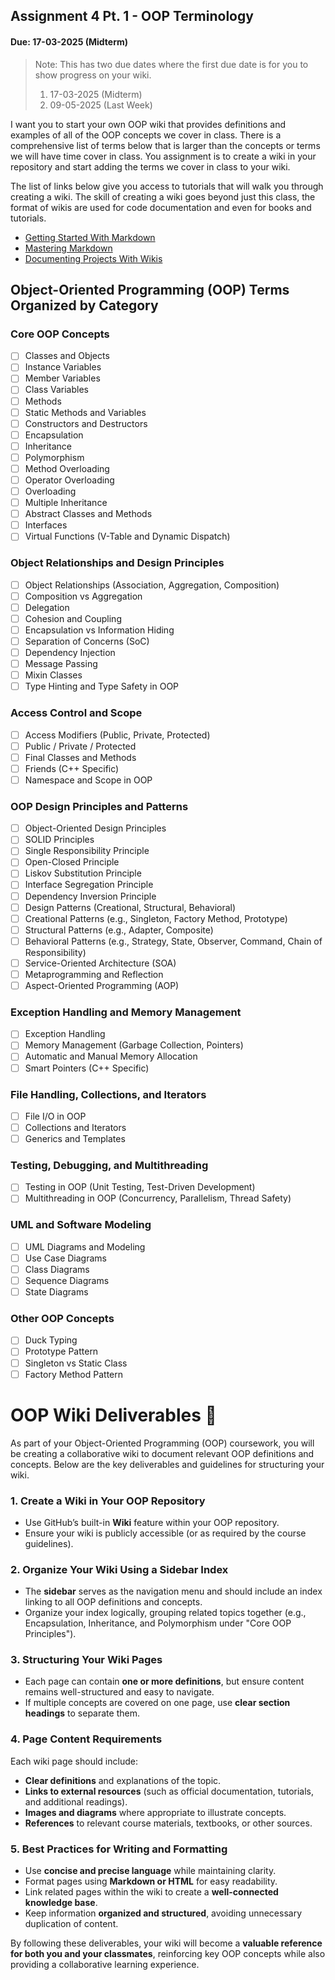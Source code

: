 ## Assignment 4 Pt. 1 - OOP Terminology

#### Due: 17-03-2025 (Midterm)

> Note: This has two due dates where the first due date is for you to show progress on your wiki.
>
> 1. 17-03-2025 (Midterm)
> 2. 09-05-2025 (Last Week)

I want you to start your own OOP wiki that provides definitions and examples of all of the OOP concepts we cover in class. There is a comprehensive list of terms below that is larger than the concepts or terms we will have time cover in class. You assignment is to create a wiki in your repository and start adding the terms we cover in class to your wiki.

The list of links below give you access to tutorials that will walk you through creating a wiki. The skill of creating a wiki goes beyond just this class, the format of wikis are used for code documentation and even for books and tutorials.

- [Getting Started With Markdown](https://docs.github.com/en/github/writing-on-github/getting-started-with-writing-and-formatting-on-github/basic-writing-and-formatting-syntax)
- [Mastering Markdown](https://guides.github.com/features/mastering-markdown/)
- [Documenting Projects With Wikis](https://docs.github.com/en/communities/documenting-your-project-with-wikis/about-wikis)

## Object-Oriented Programming (OOP) Terms Organized by Category

### Core OOP Concepts

- [ ] Classes and Objects
- [ ] Instance Variables
- [ ] Member Variables
- [ ] Class Variables
- [ ] Methods
- [ ] Static Methods and Variables
- [ ] Constructors and Destructors
- [ ] Encapsulation
- [ ] Inheritance
- [ ] Polymorphism
- [ ] Method Overloading
- [ ] Operator Overloading
- [ ] Overloading
- [ ] Multiple Inheritance
- [ ] Abstract Classes and Methods
- [ ] Interfaces
- [ ] Virtual Functions (V-Table and Dynamic Dispatch)

### Object Relationships and Design Principles

- [ ] Object Relationships (Association, Aggregation, Composition)
- [ ] Composition vs Aggregation
- [ ] Delegation
- [ ] Cohesion and Coupling
- [ ] Encapsulation vs Information Hiding
- [ ] Separation of Concerns (SoC)
- [ ] Dependency Injection
- [ ] Message Passing
- [ ] Mixin Classes
- [ ] Type Hinting and Type Safety in OOP

### Access Control and Scope

- [ ] Access Modifiers (Public, Private, Protected)
- [ ] Public / Private / Protected
- [ ] Final Classes and Methods
- [ ] Friends (C++ Specific)
- [ ] Namespace and Scope in OOP

### OOP Design Principles and Patterns

- [ ] Object-Oriented Design Principles
- [ ] SOLID Principles
- [ ] Single Responsibility Principle
- [ ] Open-Closed Principle
- [ ] Liskov Substitution Principle
- [ ] Interface Segregation Principle
- [ ] Dependency Inversion Principle
- [ ] Design Patterns (Creational, Structural, Behavioral)
- [ ] Creational Patterns (e.g., Singleton, Factory Method, Prototype)
- [ ] Structural Patterns (e.g., Adapter, Composite)
- [ ] Behavioral Patterns (e.g., Strategy, State, Observer, Command, Chain of Responsibility)
- [ ] Service-Oriented Architecture (SOA)
- [ ] Metaprogramming and Reflection
- [ ] Aspect-Oriented Programming (AOP)

### Exception Handling and Memory Management

- [ ] Exception Handling
- [ ] Memory Management (Garbage Collection, Pointers)
- [ ] Automatic and Manual Memory Allocation
- [ ] Smart Pointers (C++ Specific)

### File Handling, Collections, and Iterators

- [ ] File I/O in OOP
- [ ] Collections and Iterators
- [ ] Generics and Templates

### Testing, Debugging, and Multithreading

- [ ] Testing in OOP (Unit Testing, Test-Driven Development)
- [ ] Multithreading in OOP (Concurrency, Parallelism, Thread Safety)

### UML and Software Modeling

- [ ] UML Diagrams and Modeling
- [ ] Use Case Diagrams
- [ ] Class Diagrams
- [ ] Sequence Diagrams
- [ ] State Diagrams

### Other OOP Concepts

- [ ] Duck Typing
- [ ] Prototype Pattern
- [ ] Singleton vs Static Class
- [ ] Factory Method Pattern

# **OOP Wiki Deliverables** 🚀

As part of your Object-Oriented Programming (OOP) coursework, you will be creating a collaborative wiki to document relevant OOP definitions and concepts. Below are the key deliverables and guidelines for structuring your wiki.

### **1. Create a Wiki in Your OOP Repository**

- Use GitHub’s built-in **Wiki** feature within your OOP repository.
- Ensure your wiki is publicly accessible (or as required by the course guidelines).

### **2. Organize Your Wiki Using a Sidebar Index**

- The **sidebar** serves as the navigation menu and should include an index linking to all OOP definitions and concepts.
- Organize your index logically, grouping related topics together (e.g., Encapsulation, Inheritance, and Polymorphism under "Core OOP Principles").

### **3. Structuring Your Wiki Pages**

- Each page can contain **one or more definitions**, but ensure content remains well-structured and easy to navigate.
- If multiple concepts are covered on one page, use **clear section headings** to separate them.

### **4. Page Content Requirements**

Each wiki page should include:

- **Clear definitions** and explanations of the topic.
- **Links to external resources** (such as official documentation, tutorials, and additional readings).
- **Images and diagrams** where appropriate to illustrate concepts.
- **References** to relevant course materials, textbooks, or other sources.

### **5. Best Practices for Writing and Formatting**

- Use **concise and precise language** while maintaining clarity.
- Format pages using **Markdown or HTML** for easy readability.
- Link related pages within the wiki to create a **well-connected knowledge base**.
- Keep information **organized and structured**, avoiding unnecessary duplication of content.

By following these deliverables, your wiki will become a **valuable reference for both you and your classmates**, reinforcing key OOP concepts while also providing a collaborative learning experience.
